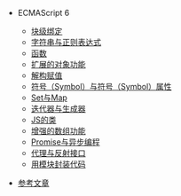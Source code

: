 <!--
 * @Description: In User Settings Edit
 * @Author: your name
 * @Date: 2019-07-31 20:55:21
 * @LastEditTime: 2019-08-01 10:21:10
 * @LastEditors: Please set LastEditors
 -->

- ECMAScript 6
  - [块级绑定](/ES6/block.md)
  - [字符串与正则表达式](/ES6/stringAndRegExp.md)
  - [函数](/ES6/fun.md)
  - [扩展的对象功能](/ES6/expansionObject.md)
  - [解构赋值](/ES6/deconstruction.md)
  - [符号（Symbol）与符号（Symbol）属性](/ES6/symbol.md)
  - [Set与Map](/ES6/SetAndMap.md)
  - [迭代器与生成器](/ES6/generator.md)
  - [JS的类](/ES6/class.md)
  - [增强的数组功能](/ES6/arrayMethod.md)
  - [Promise与异步编程](/ES6/promise.md)
  - [代理与反射接口](/ES6/proxy.md)
  - [用模块封装代码](/ES6/modules.md)

- [参考文章](/ES6/README.md)
